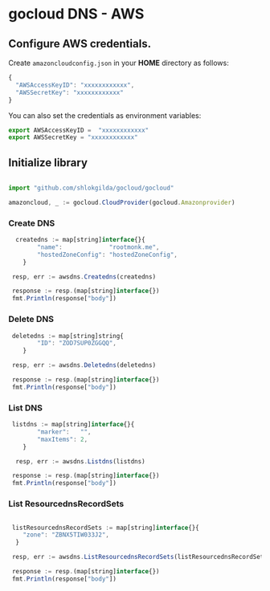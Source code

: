 # gocloud DNS - AWS

## Configure AWS credentials.

Create `amazoncloudconfig.json` in your <b>HOME</b> directory as follows:
```js
{
  "AWSAccessKeyID": "xxxxxxxxxxxx",
  "AWSSecretKey": "xxxxxxxxxxxx"
}
```

You can also set the credentials as environment variables:
```js
export AWSAccessKeyID =  "xxxxxxxxxxxx"
export AWSSecretKey = "xxxxxxxxxxxx"
```

## Initialize library

```js

import "github.com/shlokgilda/gocloud/gocloud"

amazoncloud, _ := gocloud.CloudProvider(gocloud.Amazonprovider)
```

### Create DNS

```js
  createdns := map[string]interface{}{
		"name":             "rootmonk.me",
		"hostedZoneConfig": "hostedZoneConfig",
	}

 resp, err := awsdns.Createdns(createdns)

 response := resp.(map[string]interface{})
 fmt.Println(response["body"])
```

### Delete DNS
```js
 deletedns := map[string]string{
		"ID": "ZOD7SUP0ZGGQQ",
	}

 resp, err := awsdns.Deletedns(deletedns)

 response := resp.(map[string]interface{})
 fmt.Println(response["body"])
```

### List DNS

```js
 listdns := map[string]interface{}{
		"marker":   "",
		"maxItems": 2,
	}

  resp, err := awsdns.Listdns(listdns)

 response := resp.(map[string]interface{})
 fmt.Println(response["body"])
```

### List ResourcednsRecordSets

```js

 listResourcednsRecordSets := map[string]interface{}{
	"zone": "ZBNX5TIW033J2",
  }

 resp, err := awsdns.ListResourcednsRecordSets(listResourcednsRecordSets)

 response := resp.(map[string]interface{})
 fmt.Println(response["body"])
```